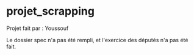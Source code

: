 # projet_scrapping

Projet fait par : Youssouf

Le dossier spec n'a pas été rempli, et l'exercice des députés n'a pas été fait.

